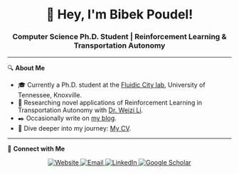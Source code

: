<h1 align="center">👋 Hey, I'm Bibek Poudel!</h1>
<h3 align="center">Computer Science Ph.D. Student | Reinforcement Learning & Transportation Autonomy</h3>

---
🔍 **About Me**

- 🎓 Currently a Ph.D. student at the [Fluidic City lab](), University of Tennessee, Knoxville.
- 🚀 Researching novel applications of Reinforcement Learning in Transportation Autonomy with [Dr. Weizi Li](https://weizi-li.github.io).
- ✒️ Occasionally write on [my blog]([https://poudel-bibek.github.io/posts](https://poudel-bibek.github.io/archives/)).
- 📄 Dive deeper into my journey: [My CV](https://nbviewer.org/github/poudel-bibek/poudel-bibek.github.io/blob/main/data/others/Bibek_Poudel.pdf).

---

💬 **Connect with Me**

<p align="center">
  <a href="https://poudel-bibek.github.io/">
    <img src="https://img.icons8.com/fluent/48/000000/globe.png" alt="Website">
  </a>
  <a href="mailto:bibek@email.com">
    <img src="https://img.icons8.com/fluent/48/000000/email.png" alt="Email">
  </a>
  <a href="https://www.linkedin.com/in/poudel-bibek/">
    <img src="https://img.icons8.com/fluent/48/000000/linkedin.png" alt="LinkedIn">
  </a>
  <a href="https://scholar.google.com/citations?user=YOUR_USER_ID">
    <img src="https://img.icons8.com/color/48/000000/google-scholar.png" alt="Google Scholar">
  </a>
</p>

